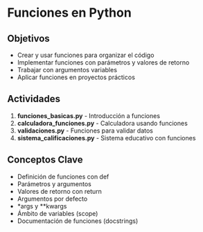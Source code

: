 # Funciones en Python

## Objetivos
- Crear y usar funciones para organizar el código
- Implementar funciones con parámetros y valores de retorno
- Trabajar con argumentos variables
- Aplicar funciones en proyectos prácticos

## Actividades
1. **funciones_basicas.py** - Introducción a funciones
2. **calculadora_funciones.py** - Calculadora usando funciones
3. **validaciones.py** - Funciones para validar datos
4. **sistema_calificaciones.py** - Sistema educativo con funciones

## Conceptos Clave
- Definición de funciones con def
- Parámetros y argumentos
- Valores de retorno con return
- Argumentos por defecto
- *args y **kwargs
- Ámbito de variables (scope)
- Documentación de funciones (docstrings)